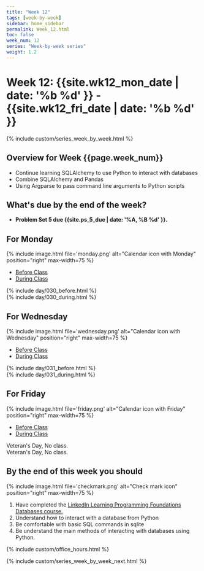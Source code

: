 ```yaml
---
title: "Week 12"
tags: [week-by-week]
sidebar: home_sidebar
permalink: Week_12.html
toc: false
week_num: 12
series: "Week-by-week series"
weight: 1.2
---
```


# Week 12: {{site.wk12_mon_date | date: '%b %d' }} - {{site.wk12_fri_date | date: '%b %d' }}

{% include custom/series_week_by_week.html %}

## Overview for Week {{page.week_num}}

* Continue learning SQLAlchemy to use Python to interact with databases
* Combine SQLAlchemy and Pandas
* Using Argparse to pass command line arguments to Python scripts

## What's due by the end of the week?

* **Problem Set 5 due {{site.ps_5_due | date: '%A, %B %d' }}.**

## For Monday

{% include image.html file='monday.png' alt="Calendar icon with Monday" position="right" max-width=75 %}

<ul id="MondayTabs" class="nav nav-tabs">
    <li class="active"><a href="#MonBefore" data-toggle="tab">Before Class</a></li>
    <li><a href="#MonDuring" data-toggle="tab">During Class</a></li>
</ul>
<div class="tab-content">
    <div role="tabpanel" class="tab-pane active" id="MonBefore">
        {% include day/030_before.html %}
    </div>
    <div role="tabpanel" class="tab-pane" id="MonDuring">
        {% include day/030_during.html %}
    </div>
</div>

## For Wednesday

{% include image.html file='wednesday.png' alt="Calendar icon with Wednesday" position="right" max-width=75 %}

<ul id="WednesdayTabs" class="nav nav-tabs">
    <li class="active"><a href="#WedBefore" data-toggle="tab">Before Class</a></li>
    <li><a href="#WedDuring" data-toggle="tab">During Class</a></li>
</ul>
<div class="tab-content">
    <div role="tabpanel" class="tab-pane active" id="WedBefore">
        {% include day/031_before.html %}
    </div>
    <div role="tabpanel" class="tab-pane" id="WedDuring">
        {% include day/031_during.html %}
    </div>
</div>

## For Friday

{% include image.html file='friday.png' alt="Calendar icon with Friday" position="right" max-width=75 %}

<ul id="FridayTabs" class="nav nav-tabs">
    <li class="active"><a href="#FriBefore" data-toggle="tab">Before Class</a></li>
    <li><a href="#FriDuring" data-toggle="tab">During Class</a></li>
</ul>
<div class="tab-content">
    <div role="tabpanel" class="tab-pane active" id="FriBefore">
        Veteran's Day, No class.
    </div>
    <div role="tabpanel" class="tab-pane" id="FriDuring">
        Veteran's Day, No class.
    </div>
</div>

## By the end of this week you should

{% include image.html file='checkmark.png' alt="Check mark icon" position="right" max-width=75 %}

1. Have completed the <a href="LinkedInLearningDatabases.md">LinkedIn Learning Programming Foundations Databases course.</a>
1. Understand how to interact with a database from Python
1. Be comfortable with basic SQL commands in sqlite
1. Be understand the main methods of interacting with databases using Python.

{% include custom/office_hours.html %}

{% include custom/series_week_by_week_next.html %}
